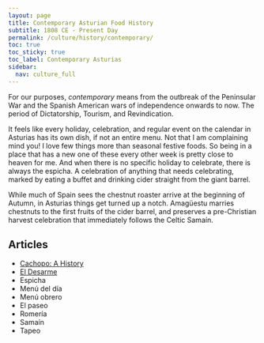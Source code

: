 ```yaml
---
layout: page
title: Contemporary Asturian Food History
subtitle: 1808 CE - Present Day
permalink: /culture/history/contemporary/
toc: true
toc_sticky: true
toc_label: Contemporary Asturias
sidebar:
  nav: culture_full
---
```

For our purposes, *contemporary* means from the outbreak of the Peninsular War and the Spanish American wars of independence onwards to now. The period of Dictatorship, Tourism, and Revindication.

It feels like every holiday, celebration, and regular event on the calendar in Asturias has its own dish, if not an entire menu. Not that I am complaining mind you! I love few things more than seasonal festive foods. So being in a place that has a new one of these every other week is pretty close to heaven for me. And when there is no specific holiday to celebrate, there is always the espicha. A celebration of anything that needs celebrating, marked by eating a buffet and drinking cider straight from the giant barrel.

While much of Spain sees the chestnut roaster arrive at the beginning of Autumn, in Asturias things get turned up a notch. Amagüestu marries chestnuts to the first fruits of the cider barrel, and preserves a pre-Christian harvest celebration that immediately follows the Celtic Samaín.

## Articles
- [Cachopo: A History](/culture/history/contemporary/cachopo-history.html)
- [El Desarme](/culture/history/contemporary/el-desarme.html)
- Espicha
- Menú del día
- Menú obrero
- El paseo
- Romería
- Samaín
- Tapeo 
